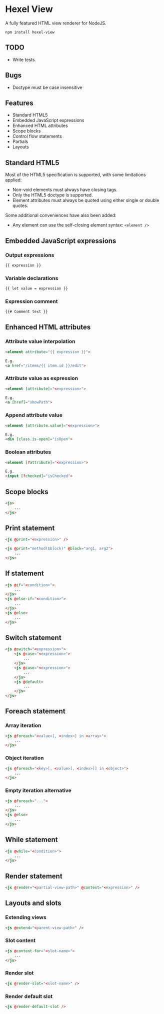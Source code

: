 # Hexel View
A fully featured HTML view renderer for NodeJS.

```
npm install hexel-view
```

## TODO
- Write tests

## Bugs
- Doctype must be case insensitive

## Features
- Standard HTML5
- Embedded JavaScript expressions
- Enhanced HTML attributes
- Scope blocks
- Control flow statements
- Partials
- Layouts

## Standard HTML5
Most of the HTML5 specification is supported, with some limitations applied:
- Non-void elements must always have closing tags.
- Only the HTML5 doctype is supported.
- Element attributes must always be quoted using either single or double quotes.

Some additional conveniences have also been added:
- Any element can use the self-closing element syntax: `<element />`

## Embedded JavaScript expressions
### Output expressions
```html
{{ expression }}
```

### Variable declarations
```html
{{ let value = expression }}
```

### Expression comment
```html
{{# Comment text }}
```

## Enhanced HTML attributes

### Attribute value interpolation
```html
<element attribute="{{ expression }}">

E.g.
<a href="/items/{{ item.id }}/edit">
```

### Attribute value as expression
```html
<element [attribute]="<expression>">

E.g.
<a [href]="showPath">
```

### Append attribute value
```html
<element [attribute.value]="<expression>">

E.g.
<div [class.is-open]="isOpen">
```

### Boolean attributes
```html
<element [?attribute]="<expression>">

E.g.
<input [?checked]="isChecked">
```

## Scope blocks
```html
<js>
	...
</js>
```

## Print statement
```html
<js @print="<expression>" />
```

```html
<js @print="method($block)" @block="arg1, arg2">
	...
</js>
```

## If statement
```html
<js @if="<condition>">
	...
</js>
<js @else-if="<condition>">
	...
</js>
<js @else>
	...
</js>
```

## Switch statement
```html
<js @switch="<expression>">
	<js @case="<expression>">
		...
	</js>
	<js @case="<expression>">
		...
	</js>
	<js @default>
		...
	</js>
</js>
```

## Foreach statement

### Array iteration
```html
<js @foreach="<value>[, <index>] in <array>">
	...
</js>
```

### Object iteration
```html
<js @foreach="<key>[, <value>[, <index>]] in <object>">
	...
</js>
```

### Empty iteration alternative
```html
<js @foreach="...">
	...
</js>
<js @else>
	...
</js>
```

## While statement
```html
<js @while="<condition>">
	...
</js>
```

## Render statement
```html
<js @render="<partial-view-path>" @context="<expression>" />
```

## Layouts and slots

### Extending views
```html
<js @extend="<parent-view-path>" />
```

### Slot content
```html
<js @content-for="<slot-name>">
	...
</js>
```

### Render slot
```html
<js @render-slot="<slot-name>" />
```

### Render default slot
```html
<js @render-default-slot />
```